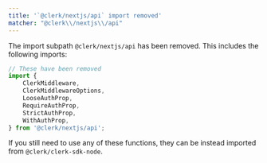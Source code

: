 ```yaml
---
title: '`@clerk/nextjs/api` import removed'
matcher: "@clerk\\/nextjs\\/api"
---
```


The import subpath `@clerk/nextjs/api` has been removed. This includes the following imports:

```js
// These have been removed
import {
	ClerkMiddleware,
	ClerkMiddlewareOptions,
	LooseAuthProp,
	RequireAuthProp,
	StrictAuthProp,
	WithAuthProp,
} from '@clerk/nextjs/api';
```

If you still need to use any of these functions, they can be instead imported from `@clerk/clerk-sdk-node`.
